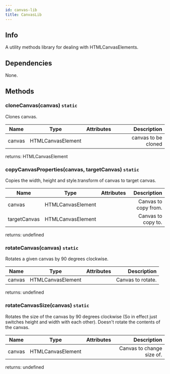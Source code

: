 ```yaml
---
id: canvas-lib
title: CanvasLib
---
```


## Info

A utility methods library for dealing with HTMLCanvasElements.

## Dependencies

None.

## Methods

### cloneCanvas(canvas) ```static```

Clones canvas.

| Name        |      Type      |   Attributes |   Description |
| ------------- | :-----------: | -----: | -----: |
| canvas      | HTMLCanvasElement |  | canvas to be cloned |

returns: HTMLCanvasElement

### copyCanvasProperties(canvas, targetCanvas) ```static```

Copies the width, height and style.transform of canvas to target canvas.

| Name        |      Type      |   Attributes |   Description |
| ------------- | :-----------: | -----: | -----: |
| canvas      | HTMLCanvasElement |  | Canvas to copy from. |
| targetCanvas      |   HTMLCanvasElement    |    |   Canvas to copy to. |

returns: undefined

### rotateCanvas(canvas) ```static```

Rotates a given canvas by 90 degrees clockwise.

| Name        |      Type      |   Attributes |   Description |
| ------------- | :-----------: | -----: | -----: |
| canvas      | HTMLCanvasElement |  | Canvas to rotate. |

returns: undefined

### rotateCanvasSize(canvas) ```static```

Rotates the size of the canvas by 90 degrees clockwise (So in effect just switches height and width with each other).
Doesn't rotate the contents of the canvas.

| Name        |      Type      |   Attributes |   Description |
| ------------- | :-----------: | -----: | -----: |
| canvas      | HTMLCanvasElement |  | Canvas to change size of. |

returns: undefined
